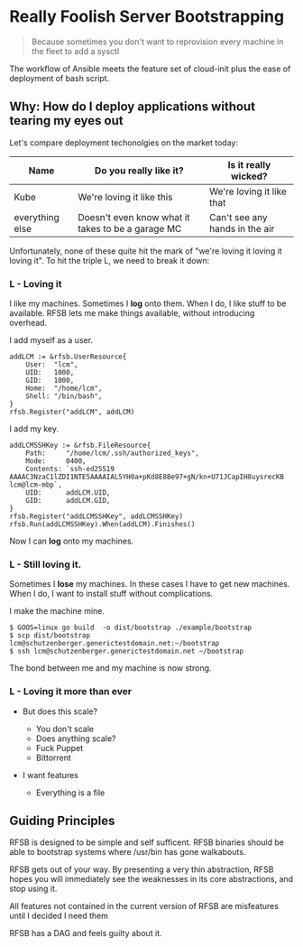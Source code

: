 # Really Foolish Server Bootstrapping

> Because sometimes you don't want to reprovision every machine in the fleet to add a sysctl

The workflow of Ansible meets the feature set of cloud-init plus the ease of deployment of bash script.


## Why: How do I deploy applications without tearing my eyes out

Let's compare deployment techonolgies on the market today:

| Name | Do you really like it? | Is it really wicked? |
| - | - | - |
| Kube | We're loving it like this | We're loving it like that |
| everything else | Doesn't even know what it takes to be a garage MC | Can't see any hands in the air |

Unfortunately, none of these quite hit the mark of "we're loving it loving it loving it". To hit the triple L, we need to break it down:

### L - Loving it

I like my machines. Sometimes I **log** onto them. When I do, I like stuff to be available. RFSB lets me make things available, without introducing overhead. 

I add myself as a user.

```
addLCM := &rfsb.UserResource{
    User:  "lcm",
    UID:   1000,
    GID:   1000,
    Home:  "/home/lcm",
    Shell: "/bin/bash",
}
rfsb.Register("addLCM", addLCM)
```

I add my key.

```
addLCMSSHKey := &rfsb.FileResource{
    Path:     "/home/lcm/.ssh/authorized_keys",
    Mode:     0400,
    Contents: `ssh-ed25519 AAAAC3NzaC1lZDI1NTE5AAAAIAL5YH0a+pKd8E8Be97+gN/kn+U71JCapIH8uysrecKB lcm@lcm-mbp`,
    UID:      addLCM.UID,
    GID:      addLCM.GID,
}
rfsb.Register("addLCMSSHKey", addLCMSSHKey)
rfsb.Run(addLCMSSHKey).When(addLCM).Finishes()
```

Now I can **log** onto my machines.

### L - Still loving it.

Sometimes I **lose** my machines. In these cases I have to get new machines. When I do, I want to install stuff without complications.

I make the machine mine.

```
$ GOOS=linux go build  -o dist/bootstrap ./example/bootstrap
$ scp dist/bootstrap lcm@schutzenberger.generictestdomain.net:~/bootstrap
$ ssh lcm@schutzenberger.generictestdomain.net ~/bootstrap
```

The bond between me and my machine is now strong.

### L - Loving it more than ever

- But does this scale?
  - You don't scale
  - Does anything scale?
  - Fuck Puppet
  - Bittorrent

- I want features
  - Everything is a file

## Guiding Principles

RFSB is designed to be simple and self sufficent. RFSB binaries should be able to bootstrap systems where /usr/bin has gone walkabouts.

RFSB gets out of your way. By presenting a very thin abstraction, RFSB hopes you will immediately see the weaknesses in its core abstractions, and stop using it.

All features not contained in the current version of RFSB are misfeatures until I decided I need them

RFSB has a DAG and feels guilty about it.